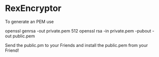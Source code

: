 # RexEncryptor

To generate an PEM use

openssl genrsa -out private.pem 512
openssl rsa -in private.pem -pubout -out public.pem

Send the public.pm to your Friends and install the public.pem from your Friend!